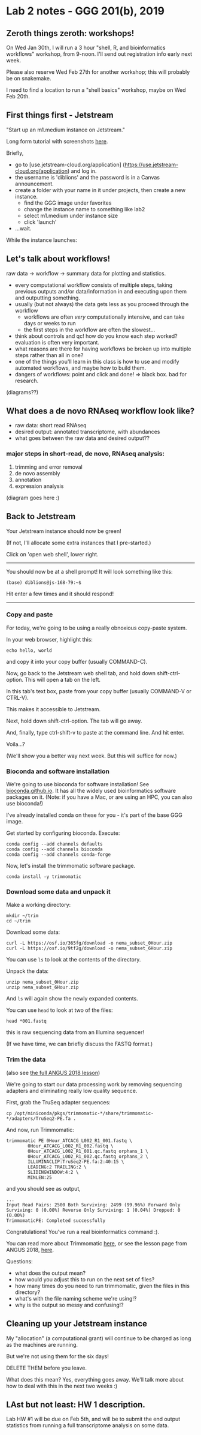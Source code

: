 # Lab 2 notes - GGG 201(b), 2019

## Zeroth things zeroth: workshops!

On Wed Jan 30th, I will run a 3 hour "shell, R, and bioinformatics workflows" workshop, from 9-noon. I'll send out registration info early next week.

Please also reserve Wed Feb 27th for another workshop; this will probably be on snakemake.

I need to find a location to run a "shell basics" workshop, maybe on Wed Feb 20th.

## First things first - Jetstream

"Start up an m1.medium instance on Jetstream."

Long form tutorial with screenshots [here](https://angus.readthedocs.io/en/2018/jetstream/boot.html).


Briefly,

* go to [use.jetstream-cloud.org/application] (https://use.jetstream-cloud.org/application) and log in.
* the username is 'diblions' and the password is in a Canvas announcement.
* create a folder with your name in it under projects, then create a new instance.
    * find the GGG image under favorites
    * change the instance name to something like lab2
    * select m1.medium under instance size
    * click 'launch'
* ...wait.

While the instance launches:

## Let's talk about workflows!

raw data -> workflow -> summary data for plotting and statistics.

* every computational workflow consists of multiple steps, taking previous outputs and/or data/information in and executing upon them and outputting something.
* usually (but not always) the data gets less as you proceed through the workflow
    * workflows are often *very* computationally intensive, and can take days or weeks to run
    * the first steps in the workflow are often the slowest...
* think about controls and qc! how do you know each step worked? evaluation is often very important.
* what reasons are there for having workflows be broken up into multiple steps rather than all in one?
* one of the things you'll learn in this class is how to use and modify automated workflows, and maybe how to build them.
* dangers of workflows: point and click and done! => black box. bad for research.

(diagrams??)

## What does a de novo RNAseq workflow look like?

* raw data: short read RNAseq
* desired output: annotated transcriptome, with abundances
* what goes between the raw data and desired output??

### major steps in short-read, de novo, RNAseq analysis:

1. trimming and error removal
2. de novo assembly
3. annotation
4. expression analysis

(diagram goes here :)

## Back to Jetstream

Your Jetstream instance should now be green!

(If not, I'll allocate some extra instances that I pre-started.)

Click on 'open web shell', lower right.

---

You should now be at a shell prompt! It will look something like this:

```
(base) diblions@js-168-79:~$ 
```

Hit enter a few times and it should respond!

---

### Copy and paste

For today, we're going to be using a really obnoxious copy-paste system.

In your web browser, highlight this:

```
echo hello, world
```
and copy it into your copy buffer (usually COMMAND-C).

Now, go back to the Jetstream web shell tab, and hold down shift-ctrl-option. This will open a tab on the left.

In this tab's text box, paste from your copy buffer (usually COMMAND-V or CTRL-V).

This makes it accessible to Jetstream.

Next, hold down shift-ctrl-option. The tab will go away.

And, finally, type ctrl-shift-v to paste at the command line. And hit enter.

Voila...?

(We'll show you a better way next week. But this will suffice for now.)

### Bioconda and software installation

We're going to use bioconda for software installation! See [bioconda.github.io](https://bioconda.github.io). It has all the widely used bioinformatics software packages on it. (Note: if you have a Mac, or are using an HPC, you can also use bioconda!)

I've already installed conda on these for you - it's part of the base GGG image.

Get started by configuring bioconda. Execute:

```
conda config --add channels defaults
conda config --add channels bioconda
conda config --add channels conda-forge
```

Now, let's install the trimmomatic software package.

```
conda install -y trimmomatic
```

### Download some data and unpack it

Make a working directory:
```
mkdir ~/trim
cd ~/trim
```

Download some data:
```
curl -L https://osf.io/365fg/download -o nema_subset_0Hour.zip
curl -L https://osf.io/9tf2g/download -o nema_subset_6Hour.zip
```

You can use `ls` to look at the contents of the directory.

Unpack the data:

```
unzip nema_subset_0Hour.zip
unzip nema_subset_6Hour.zip
```

And `ls` will again show the newly expanded contents.

You can use `head` to look at two of the files:

```
head *001.fastq
```

this is raw sequencing data from an Illumina sequencer!

(If we have time, we can briefly discuss the FASTQ format.)

### Trim the data

(also see [the full ANGUS 2018 lesson](https://angus.readthedocs.io/en/2018/quality-and-trimming.html))

We're going to start our data processing work by removing sequencing adapters and eliminating really low quality sequence.

First, grab the TruSeq adapter sequences:
```
cp /opt/miniconda/pkgs/trimmomatic-*/share/trimmomatic-*/adapters/TruSeq2-PE.fa .
```

And now, run Trimmomatic:

```
trimmomatic PE 0Hour_ATCACG_L002_R1_001.fastq \
        0Hour_ATCACG_L002_R1_002.fastq \
        0Hour_ATCACG_L002_R1_001.qc.fastq orphans_1 \
        0Hour_ATCACG_L002_R1_002.qc.fastq orphans_2 \
        ILLUMINACLIP:TruSeq2-PE.fa:2:40:15 \
        LEADING:2 TRAILING:2 \
        SLIDINGWINDOW:4:2 \
        MINLEN:25
```

and you should see as output,

```
...
Input Read Pairs: 2500 Both Surviving: 2499 (99.96%) Forward Only Surviving: 0 (0.00%) Reverse Only Surviving: 1 (0.04%) Dropped: 0 (0.00%)
TrimmomaticPE: Completed successfully
```

Congratulations! You've run a real bioinformatics command :).

You can read more about Trimmomatic [here](http://www.usadellab.org/cms/?page=trimmomatic), or see the lesson page from ANGUS 2018, [here](https://angus.readthedocs.io/en/2018/quality-and-trimming.html).

Questions:

* what does the output mean?
* how would you adjust this to run on the next set of files?
* how many times do you need to run trimmomatic, given the files in this directory?
* what's with the file naming scheme we're using!?
* why is the output so messy and confusing!?

## Cleaning up your Jetstream instance

My "allocation" (a computational grant) will continue to be charged as long as the machines are running.

But we're not using them for the six days!

DELETE THEM before you leave.

What does this mean? Yes, everything goes away. We'll talk more about how to deal with this in the next two weeks :)

## LAst but not least: HW 1 description.

Lab HW #1 will be due on Feb 5th, and will be to submit the end output statistics from running a full transcriptome analysis on some data.
